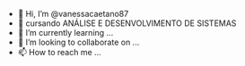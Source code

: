 - 👋 Hi, I’m @vanessacaetano87
- 👀 cursando ANÁLISE E DESENVOLVIMENTO DE SISTEMAS 
- 🌱 I’m currently learning ...
- 💞️ I’m looking to collaborate on ...
- 📫 How to reach me ...

<!---
vanessacaetano87/vanessacaetano87 is a ✨ special ✨ repository because its `README.md` (this file) appears on your GitHub profile.
You can click the Preview link to take a look at your changes.
--->
